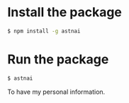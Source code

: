 # Install the package
```bash
$ npm install -g astnai
```

# Run the package
```bash
$ astnai
```

To have my personal information.